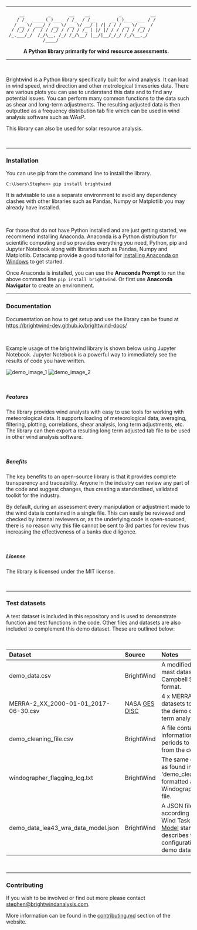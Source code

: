 --------------
```
     __         _       __    __           _           __
    / /_  _____(_)___  / /_  / /__      __(_)___  ___ / /
   / __ \/ ___/ / __ \/ __ \/ __/ | /| / / / __ \/ __  /
  / /_/ / /  / / /_/ / / / / /_ | |/ |/ / / / / / /_/ /
 /_.___/_/  /_/\__, /_/ /_/\__/ |__/|__/_/_/ /_/\__,_/
              /____/
 ```
&nbsp;&nbsp;&nbsp;&nbsp;&nbsp;&nbsp;&nbsp;&nbsp;&nbsp;&nbsp;&nbsp;&nbsp;**A Python library primarily for wind resource assessments.**

--------------

<br>

Brightwind is a Python library specifically built for wind analysis. It can load in wind speed, wind direction and 
other metrological timeseries data. There are various plots you can use to understand this data and to find any 
potential issues. You can perform many common functions to the data such as shear and long-term adjustments. The 
resulting adjusted data is then outputted as a frequency distribution tab file which can be used in wind analysis 
software such as WAsP.

This library can also be used for solar resource analysis.

<br>

---
### Installation

You can use pip from the command line to install the library.

```
C:\Users\Stephen> pip install brightwind
```
It is advisable to use a separate environment to avoid any dependency clashes with other libraries such as Pandas, Numpy 
or Matplotlib you may already have installed.

<br>

For those that do not have Python installed and are just getting started, we recommend installing Anaconda. Anaconda is 
a Python distribution for scientific computing and so provides everything you need, Python, pip and Jupyter Notebook 
along with libraries such as Pandas, Numpy and Matplotlib. Datacamp provide a good tutorial for [installing 
Anaconda on Windows](https://www.datacamp.com/tutorial/installing-anaconda-windows) to get started.

Once Anaconda is installed, you can use the **Anaconda Prompt** to run the above command line `pip install brightwind`. 
Or first use **Anaconda Navigator** to create an environment.

---
### Documentation

Documentation on how to get setup and use the library can be found at https://brightwind-dev.github.io/brightwind-docs/

<br>

Example usage of the brightwind library is shown below using Jupyter Notebook. Jupyter Notebook is a powerful way to 
immediately see the results of code you have written.
<br>

<p>

![demo_image_1](read_me_1.png)
![demo_image_2](read_me_2.png)
</p>




<br>

##### Features
The library provides wind analysts with easy to use tools for working with
meteorological data. It supports loading of meteorological data, averaging,
filtering, plotting, correlations, shear analysis, long term adjustments, etc.
The library can then export a resulting long term adjusted tab file to be used in
other wind analysis software.

<br>

##### Benefits
The key benefits to an open-source library is that it provides complete transparency
and traceability. Anyone in the industry can review any part of the code and suggest changes,
thus creating a standardised, validated toolkit for the industry.

By default, during an assessment every manipulation or adjustment made to the wind data is
contained in a single file. This can easily be reviewed and checked by internal reviewers or,
as the underlying code is open-sourced, there is no reason why this file cannot be sent to
3rd parties for review thus increasing the effectiveness of a banks due diligence.

<br>

##### License
The library is licensed under the MIT license.

<br>

---
### Test datasets
A test dataset is included in this repository and is used to demonstrate function and test functions in the code. 
Other files and datasets are also included to complement this demo dataset. These are outlined below:

<br>

| Dataset               | Source           | Notes  |
|:--------------------- |:-------------|:-----|
| demo_data.csv         | BrightWind | A modified 2 year met mast dataset in csv and Campbell Scientific format. |
| MERRA-2_XX_2000-01-01_2017-06-30.csv | NASA [GES DISC](https://disc.gsfc.nasa.gov/) | 4 x MERRA-2 18-yr datasets to complement the demo data for long term analyses. |
| demo_cleaning_file.csv | BrightWind | A file containing information on what periods to clean out from the demo data. |
| windographer_flagging_log.txt | BrightWind | The same cleaning info as found in 'demo_cleaning_file.csv' formatted as a Windographer flagging file. |
| demo_data_iea43_wra_data_model.json | BrightWind | A JSON file formatted according to the IEA Wind Task 43 [WRA Data Model](https://github.com/IEA-Task-43/digital_wra_data_standard) standard which describes the mast configuration for the demo data. |

<br>

---
### Contributing
If you wish to be involved or find out more please contact stephen@brightwindanalysis.com.

More information can be found in the [contributing.md](https://github.com/brightwind-dev/brightwind/blob/master/contributing.md) section of the website.

<br>
